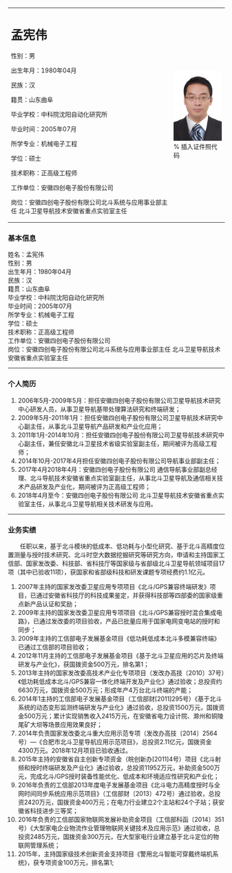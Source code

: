 <p>
<table border="0">
  <tr>
    <td width="75%">
      <h1>孟宪伟</h1>
      <p>性别：男</p>
      <p>出生年月：1980年04月</p>
      <p>民族：汉  </p>
      <p>籍贯：山东曲阜  </p>
      <p>毕业学校：中科院沈阳自动化研究所  </p>
      <p>毕业时间：2005年07月  </p>
      <p>所学专业：机械电子工程  </p>
      <p>学位：硕士  </p>
      <p>技术职称：正高级工程师  </p>
      <p>工作单位：安徽四创电子股份有限公司  </p>
      <p>岗位：安徽四创电子股份有限公司北斗系统与应用事业部主任 北斗卫星导航技术安徽省重点实验室主任</p>
    </td>
    <td width="25%">
      <img src="/无标题.png" width="100%">      % 插入证件照代码
    </td>
  </tr>
</table>
</p>

### 基本信息
姓名：孟宪伟  
性别：男  
出生年月：1980年04月  
民族：汉  
籍贯：山东曲阜  
毕业学校：中科院沈阳自动化研究所  
毕业时间：2005年07月  
所学专业：机械电子工程  
学位：硕士  
技术职称：正高级工程师  
工作单位：安徽四创电子股份有限公司  
岗位：安徽四创电子股份有限公司北斗系统与应用事业部主任 北斗卫星导航技术安徽省重点实验室主任  

---------------------------------------
### 个人简历
1.	2006年5月-2009年5月：担任安徽四创电子股份有限公司卫星导航技术研究中心研发人员，从事卫星导航基带处理算法研究和终端研发； 
2.	2009年5月-2011年1月：担任安徽四创电子股份有限公司卫星导航技术研究中心副主任，从事北斗卫星导航产品研发和产业化应用；
3.	2011年1月-2014年10月：担任安徽四创电子股份有限公司卫星导航技术研究中心副主任，兼任安徽北斗卫星技术省级实验室副主任，期间被评为高级工程师；
4.	2014年10月-2017年4月担任安徽四创电子股份有限公司导航事业部副主任；
5.	2017年4月2018年4月：安徽四创电子股份有限公司 通信导航事业部副总经理、北斗导航技术安徽省重点实验室副主任，从事北斗卫星导航及通信相关技术产品研发及产业化，期间被评为正高级工程师；
6.	2018年4月至今：安徽四创电子股份有限公司 北斗卫星导航技术安徽省重点实验室主任，从事北斗卫星导航相关技术研发与应用。  

------------------------------------------
### 业务实绩

&ensp;&ensp;&ensp;&ensp;任职以来，基于北斗模块的低成本、低功耗与小型化研究、基于北斗高精度位置测量与授时技术研究、北斗时空大数据挖掘研究等研究方向，申请和主持国家工信部、国家发改委、科技部、省科技厅等国家级与省部级北斗卫星导航领域项目17项（其中已验收11项），获国家和省部级科技和研发课题专项经费约1.1亿元。  
1.	2007年主持的国家发改委卫星应用专项项目《北斗/GPS兼容终端研发》项目，已通过安徽省科技厅的科技成果鉴定，并获得科技部等四部委的国家级重点新产品认证和奖励；
2.	2009年主持的国家发改委卫星应用专项项目《北斗/GPS兼容授时混合集成电路》，已通过发改委的项目验收，产品已批量应用于国家电网变电站的授时和同步；
3.	2009年主持的工信部电子发展基金项目《低功耗低成本北斗多模兼容终端》已通过工信部的项目验收；
4.	2012年11月主持的工信部电子发展基金项目《基于北斗卫星应用的芯片及终端研发与产业化》，获国拨资金500万元，排名第1；
5.	2013年主持的国家发改委高技术产业化专项项目（发改办高技〔2010〕37号）《低功耗低成本北斗/GPS兼容一体化终端开发及产业化》通过验收；总投资约6630万元，国拨资金500万元；形成年产4万台北斗终端的产能；
6.	2014年1主持的工信部电子发展基金项目（工信部财[2011]295号）《基于北斗系统的动态变形监测终端研发与产业化》通过验收，总投资1500万元，国拨资金500万元；累计实现销售收入2415万元，在安徽省电力设计院、滁州和铜陵尾矿大坝等场景应用效果良好；
7.	2014年负责国家发改委北斗重大应用示范专项（发改办高技〔2014〕2564号）—《合肥市北斗卫星导航应用示范项目》，总投资2.11亿元，国拨资金4300万元。2018年12月项目已验收通过。
8.	2015年主持的安徽省自主创新专项资金（皖创新办[2011]4号）项目《北斗射频和授时终端研发及产业化》通过验收，总投资11952万元，补助资金500万元，完成北斗/GPS授时装备性能优化、低成本和环境适应性研究和产业化；
9.	2016年负责的工信部2013年度电子发展基金项目《北斗电力高精度授时与全网时间同步系统应用示范项目》（工信部财〔2013〕472号）通过验收，总投资2420万元，国拨资金400万元；在电力行业建立2个主站和24个子站；获安徽省科技进步三等奖； 
10.	 2016年负责的工信部国家物联网发展补助资金项目（工信部科函〔2014〕351号）《大型家电企业物流作业管理物联网关键技术及应用示范》通过验收，总投资2485万元，国拨资金300万元，在大型家电行业建立基于北斗定位的物联网管理系统；
11.  2015年，主持国家级技术创新资金支持项目《警用北斗智能可穿戴终端机系统》，获专项资金100万元，排名第1;



